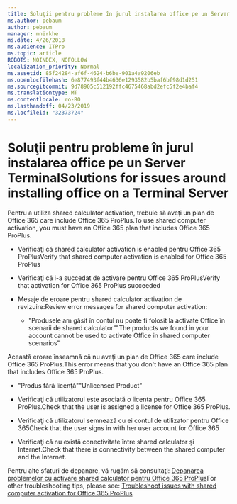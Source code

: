 ```yaml
---
title: Soluţii pentru probleme în jurul instalarea office pe un Server Terminal
ms.author: pebaum
author: pebaum
manager: mnirkhe
ms.date: 4/26/2018
ms.audience: ITPro
ms.topic: article
ROBOTS: NOINDEX, NOFOLLOW
localization_priority: Normal
ms.assetid: 85f24284-af6f-4624-b6be-901a4a9206eb
ms.openlocfilehash: 6e877493f44b4636e1293582b5baf6bf98d1d251
ms.sourcegitcommit: 9d78905c512192ffc4675468abd2efc5f2e4baf4
ms.translationtype: MT
ms.contentlocale: ro-RO
ms.lasthandoff: 04/23/2019
ms.locfileid: "32373724"
---
```

# <a name="solutions-for-issues-around-installing-office-on-a-terminal-server"></a><span data-ttu-id="d5854-102">Soluţii pentru probleme în jurul instalarea office pe un Server Terminal</span><span class="sxs-lookup"><span data-stu-id="d5854-102">Solutions for issues around installing office on a Terminal Server</span></span>

<span data-ttu-id="d5854-103">Pentru a utiliza shared calculator activation, trebuie să aveţi un plan de Office 365 care include Office 365 ProPlus.</span><span class="sxs-lookup"><span data-stu-id="d5854-103">To use shared computer activation, you must have an Office 365 plan that includes Office 365 ProPlus.</span></span>
  
- <span data-ttu-id="d5854-104">Verificaţi că shared calculator activation is enabled pentru Office 365 ProPlus</span><span class="sxs-lookup"><span data-stu-id="d5854-104">Verify that shared computer activation is enabled for Office 365 ProPlus</span></span>
    
- <span data-ttu-id="d5854-105">Verificaţi că i-a succedat de activare pentru Office 365 ProPlus</span><span class="sxs-lookup"><span data-stu-id="d5854-105">Verify that activation for Office 365 ProPlus succeeded</span></span>
    
- <span data-ttu-id="d5854-106">Mesaje de eroare pentru shared calculator activation de revizuire:</span><span class="sxs-lookup"><span data-stu-id="d5854-106">Review error messages for shared computer activation:</span></span>
    
  - <span data-ttu-id="d5854-107">"Produsele am găsit în contul nu poate fi folosit la activate Office în scenarii de shared calculator"</span><span class="sxs-lookup"><span data-stu-id="d5854-107">"The products we found in your account cannot be used to activate Office in shared computer scenarios"</span></span>
  
<span data-ttu-id="d5854-108">Această eroare înseamnă că nu aveţi un plan de Office 365 care include Office 365 ProPlus.</span><span class="sxs-lookup"><span data-stu-id="d5854-108">This error means that you don't have an Office 365 plan that includes Office 365 ProPlus.</span></span>
    
  - <span data-ttu-id="d5854-109">"Produs fără licenţă"</span><span class="sxs-lookup"><span data-stu-id="d5854-109">"Unlicensed Product"</span></span>
    
  - <span data-ttu-id="d5854-110">Verificaţi că utilizatorul este asociată o licenta pentru Office 365 ProPlus.</span><span class="sxs-lookup"><span data-stu-id="d5854-110">Check that the user is assigned a license for Office 365 ProPlus.</span></span>
    
  - <span data-ttu-id="d5854-111">Verificaţi că utilizatorul semnează cu ei contul de utilizator pentru Office 365</span><span class="sxs-lookup"><span data-stu-id="d5854-111">Check that the user signs in with her user account for Office 365</span></span>
    
  - <span data-ttu-id="d5854-112">Verificaţi că nu există conectivitate între shared calculator şi Internet.</span><span class="sxs-lookup"><span data-stu-id="d5854-112">Check that there is connectivity between the shared computer and the Internet.</span></span>
    
<span data-ttu-id="d5854-113">Pentru alte sfaturi de depanare, vă rugăm să consultaţi: [Depanarea problemelor cu activare shared calculator pentru Office 365 ProPlus](https://docs.microsoft.com/DeployOffice/troubleshoot-issues-with-shared-computer-activation-for-office-365-proplus)</span><span class="sxs-lookup"><span data-stu-id="d5854-113">For other troubleshooting tips, please see: [Troubleshoot issues with shared computer activation for Office 365 ProPlus](https://docs.microsoft.com/DeployOffice/troubleshoot-issues-with-shared-computer-activation-for-office-365-proplus)</span></span>
  

